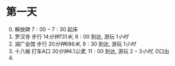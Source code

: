 # 第一天

0. 解放碑  ${7:00-7:30}$ 起床
1. 罗汉寺  步行 ${14分钟 731米}$, ${8:00}$ 到达, 游玩 ${1小时}$
2. 湖广会馆  步行 ${20分钟 686米}$, ${9:30}$ 到达, 游玩 ${1小时}$
3. 十八梯  打车A口 ${30分钟 4.1公里}$, ${11:00}$ 到达, 游玩 ${2-3小时}$, D口出
4. 